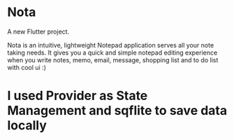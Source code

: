# Nota

A new Flutter project.

Nota is an intuitive, lightweight Notepad application serves all your note taking needs. It gives you a quick and simple notepad editing experience when you write notes, memo, email, message, shopping list and to do list with cool ui :)

# I used Provider as State Management and sqflite to save data locally
